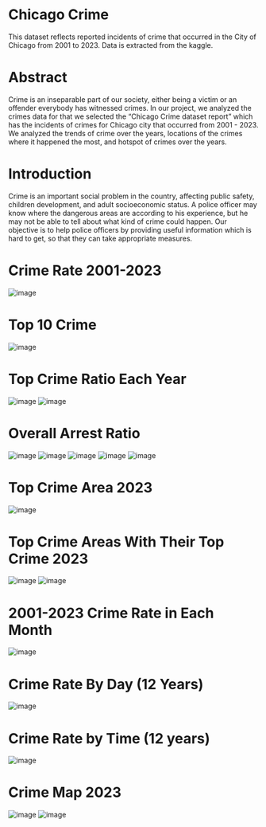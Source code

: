 # Chicago Crime
 This dataset reflects reported incidents of crime that occurred in the City of Chicago from 2001 to 2023. Data is extracted from the kaggle.

# Abstract
Crime is an inseparable part of our society, either being a victim or an offender everybody has witnessed crimes. 
In our project, we analyzed the crimes data for that we selected the “Chicago Crime dataset report” which has the incidents of crimes for Chicago city that occurred from 2001 - 2023. 
We analyzed the trends of crime over the years, locations of the crimes where it happened the most, and hotspot of crimes over the years. 

# Introduction
Crime is an important social problem in the country, affecting public safety, children development, and adult socioeconomic status. A police officer may know where the dangerous areas are according to his experience, but he may not be able to tell about what kind of crime could happen. Our objective is to help police officers by providing useful information which is hard to get, so that they can take appropriate measures. 

# Crime Rate 2001-2023
![image](https://github.com/saqibshahid/Chicago-Crime-/assets/58210016/c6b84b83-cba1-4420-86ec-52a9532c3e2c)

# Top 10 Crime
![image](https://github.com/saqibshahid/Chicago-Crime-/assets/58210016/8088ff93-9b7a-4f70-9481-ebd8c3599e7e)

# Top Crime Ratio Each Year
![image](https://github.com/saqibshahid/Chicago-Crime-/assets/58210016/1d31713c-e594-4fe9-a2ee-53c918b15928)
![image](https://github.com/saqibshahid/Chicago-Crime-/assets/58210016/4b8300a4-ab72-4b86-914b-f6b57da74194)

# Overall Arrest Ratio
![image](https://github.com/saqibshahid/Chicago-Crime-/assets/58210016/b5ebb735-d6be-40d2-bd19-6de84d7917c6)
![image](https://github.com/saqibshahid/Chicago-Crime-/assets/58210016/23b341df-b54d-4994-bf94-1791670b9ca9)
![image](https://github.com/saqibshahid/Chicago-Crime-/assets/58210016/90866cd1-e55a-48f5-a5ed-4aef867c8842)
![image](https://github.com/saqibshahid/Chicago-Crime-/assets/58210016/c4886282-6b60-4058-adf1-8b4f3b50c21f)
![image](https://github.com/saqibshahid/Chicago-Crime-/assets/58210016/63177418-d356-461a-b3e1-89f4504b23c1)

# Top Crime Area 2023 
![image](https://github.com/saqibshahid/Chicago-Crime-/assets/58210016/a6777a9e-1110-4e73-9f68-9385a84c06cf)

# Top Crime Areas With Their Top Crime 2023  
![image](https://github.com/saqibshahid/Chicago-Crime-/assets/58210016/ea9cac96-509a-4ef7-aef0-f72f6b919146)
![image](https://github.com/saqibshahid/Chicago-Crime-/assets/58210016/a44276ae-e688-4013-b6a8-255266c320f0)

# 2001-2023 Crime Rate in Each Month 
![image](https://github.com/saqibshahid/Chicago-Crime-/assets/58210016/64b1702e-de36-485e-ad66-9168f77bc7fa)

# Crime Rate By Day (12 Years) 
![image](https://github.com/saqibshahid/Chicago-Crime-/assets/58210016/f70e67f0-6bcd-406e-8f19-340555eb44f9)

# Crime Rate by Time (12 years)
![image](https://github.com/saqibshahid/Chicago-Crime-/assets/58210016/108adb03-bda1-4693-834c-32791f5a8224)

# Crime Map 2023
![image](https://github.com/saqibshahid/Chicago-Crime-/assets/58210016/bf1a3b92-909b-46c3-a9e1-2db4a04d01ae)
![image](https://github.com/saqibshahid/Chicago-Crime-/assets/58210016/bb9e4aeb-165d-4030-8bde-7aa4723ba5b0)















